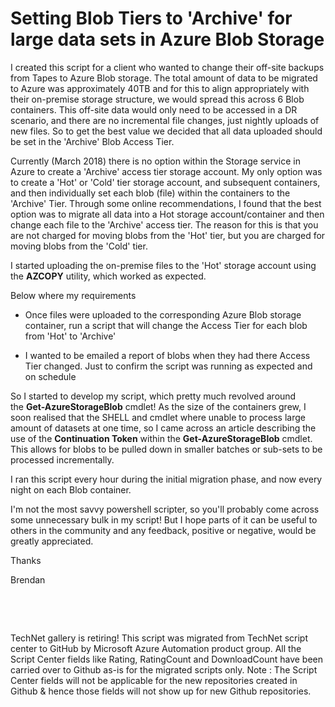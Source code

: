 ﻿Setting Blob Tiers to 'Archive' for large data sets in Azure Blob Storage
=========================================================================

            

I created this script for a client who wanted to change their off-site backups from Tapes to Azure Blob storage. The total amount of data to be migrated to Azure was approximately 40TB and for this to align appropriately with their on-premise storage structure,
 we would spread this across 6 Blob containers. This off-site data would only need to be accessed in a DR scenario, and there are no incremental file changes, just nightly uploads of new files. So to get the best value we decided that all data uploaded should
 be set in the 'Archive' Blob Access Tier.

Currently (March 2018) there is no option within the Storage service in Azure to create a 'Archive' access tier storage account. My only option was to create a 'Hot' or 'Cold' tier storage account, and subsequent containers, and then individually set each blob
 (file) within the containers to the 'Archive' Tier. Through some online recommendations, I found that the best option was to migrate all data into a Hot storage account/container and then change each file to the 'Archive' access tier. The reason for this is
 that you are not charged for moving blobs from the 'Hot' tier, but you are charged for moving blobs from the 'Cold' tier.


I started uploading the on-premise files to the 'Hot' storage account using the
**AZCOPY** utility, which worked as expected.


Below where my requirements


  *  Once files were uploaded to the corresponding Azure Blob storage container, run a script that will change the Access Tier for each blob from 'Hot' to 'Archive'

  *  I wanted to be emailed a report of blobs when they had there Access Tier changed. Just to confirm the script was running as expected and on schedule


So I started to develop my script, which pretty much revolved around the **Get-AzureStorageBlob** cmdlet! As the size of the containers grew, I soon realised that the SHELL and cmdlet where unable to process large amount of datasets at
 one time, so I came across an article describing the use of the **Continuation Token** within the **Get-AzureStorageBlob** cmdlet. This allows for blobs to be pulled down in smaller batches or sub-sets to be processed incrementally.


I ran this script every hour during the initial migration phase, and now every night on each Blob container.


I'm not the most savvy powershell scripter, so you'll probably come across some unnecessary bulk in my script! But I hope parts of it can be useful to others in the community and any feedback, positive or negative, would be greatly appreciated.


Thanks


Brendan


 

 

        
    
TechNet gallery is retiring! This script was migrated from TechNet script center to GitHub by Microsoft Azure Automation product group. All the Script Center fields like Rating, RatingCount and DownloadCount have been carried over to Github as-is for the migrated scripts only. Note : The Script Center fields will not be applicable for the new repositories created in Github & hence those fields will not show up for new Github repositories.

